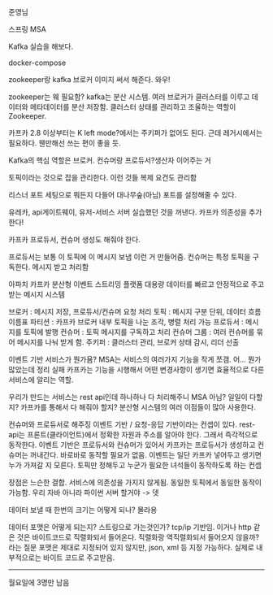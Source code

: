 준영님

스프링 MSA

Kafka 실습을 해보다.

docker-compose

zookeeper랑 kafka 브로커 이미지 써서 해준다. 와우!

zookeeper는 웨 필요함?
kafka는 분산 시스템. 여러 브로커가 클러스터를 이루고 데이터와 메타데이터를 분산 저장함. 클러스터 상태를 관리하고 조율하는 역할이 Zookeeper.

카프카 2.8 이상부터는 K left mode?에서는 주키퍼가 없어도 된다.
근데 레거시에서는 필요하다. 웬만해선 쓰는 편이 좋을 듯.

Kafka의 핵심 역할은 브로커.
컨슈머랑 프로듀서?생산자 이어주는 거

토픽이라는 것으로 잡을 관리한다. 이런 것들 복제 요건도 관리함

리스너 포트 세팅으로 뭐든지 다들어 대나무숲(아님) 포트를 설정해줄 수 있다.

유레카, api게이트웨이, 유저-서비스 서버 실습했던 것을 꺼낸다.
카프카 의존성을 추가한다!

카프카 프로듀서, 컨슈머 생성도 해줘야 한다. 

프로듀서는 보통 이 토픽에 이 메시지 보냄 이런 거 만들어줌.
컨슈머는 특정 토픽을 구독한다. 메시지 받고 처리함

아파치 카프카
분산형 이벤트 스트리밍 플랫폼
대용량 데이터를 빠르고 안정적으로 주고받는 메시지 시스템

브로커 : 메시지 저장, 프로듀서/컨슈머 요청 처리
토픽 : 메시지 구분 단위, 데이터 흐름 이름표
파티션 : 카프카 브로커 내부 토픽을 나눈 조각, 병렬 처리 가능
프로듀서 : 메시지를 토픽에 발행
컨슈머 : 토픽 메시지를 구독하고 처리
컨슈머 그룹 : 여러 컨슈머를 묶어 메시지를 나눠 받게 함.
주키퍼 : 클러스터 관리, 브로커 상태 감시, 리더 선출


이벤트 기반 서비스가 뭔가욤?
MSA는 서비스의 여러가지 기능을 작게 쪼갬. 어... 뭔가 많았는데 정리 실패
카프카는 기능을 시행해서 어떤 변경사항이 생기면 효율적으로 다른 서비스에 알리는 역할.

우리가 만드는 서비스는 rest api인데 하나하나 다 처리해주니 MSA 아님?
일일이 다할지? 카프카를 통해서 다 해줘야 할지?
분산형 시스템의 여러 이점들이 많아 사용한다.

컨슈머와 프로듀서로 해주징
이벤트 기반 / 요청-응답 기반이라는 컨셉이 있다.
rest-api는 프론트(클라이언트)에서 정확한 자원과 주소를 알아야 한다.
그래서 즉각적으로 동작한다.
이벤트 기반은 프로듀서와 컨슈머가 있어서 카프카는 프로듀서가 생성하고 컨슈머는 꺼내간다. 바로바로 동작할 필요가 없음.
이벤트는 일단 카프카 넣어두고 생기면 누가 가져갈 지 모른다.
토픽만 정해두고 누군가 필요한 녀석들이 동작하도록 하는 컨셉

장점은 느슨한 결합.
서비스에 의존성을 가지지 않게됨.
동일한 토픽에서 동일한 동작이 가능함.
우리 자바 아니라 파이썬 서버 할거야 -> 뎃


데이터 보낼 때 한번의 크기는 어떻게 되나?
몰라용

데이터 포맷은 어떻게 되는지?
스트링으로 가는것인가?
tcp/ip 기반임. 이거나 http 같은 것은 바이트코드로 직렬화되서 들어온다.
직렬화랑 역직렬화되서 들어오지 않을까? 라는 질문
포맷은 제대로 지정되어 있지 않지만, json, xml 등 지정 가능하다. 실제로 내부적으로는 바이트 코드로 주고받음.

---

월요일에 3명만 남음
